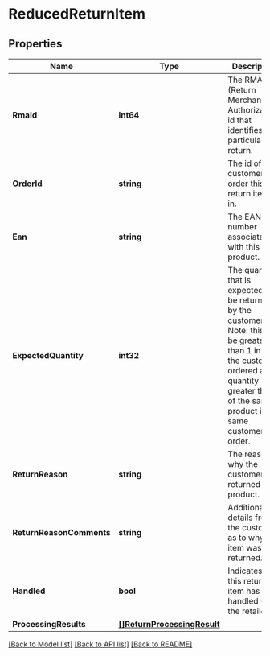 # ReducedReturnItem

## Properties

Name | Type | Description | Notes
------------ | ------------- | ------------- | -------------
**RmaId** | **int64** | The RMA (Return Merchandise Authorization) id that identifies this particular return. | [optional] 
**OrderId** | **string** | The id of the customer order this return item is in. | [optional] 
**Ean** | **string** | The EAN number associated with this product. | [optional] 
**ExpectedQuantity** | **int32** | The quantity that is expected to be returned by the customer. Note: this can be greater than 1 in case the customer ordered a quantity greater than 1 of the same product in the same customer order. | [optional] 
**ReturnReason** | **string** | The reason why the customer returned this product. | [optional] 
**ReturnReasonComments** | **string** | Additional details from the customer as to why this item was returned. | [optional] 
**Handled** | **bool** | Indicates if this return item has been handled (by the retailer). | [optional] 
**ProcessingResults** | [**[]ReturnProcessingResult**](ReturnProcessingResult.md) |  | 

[[Back to Model list]](../README.md#documentation-for-models) [[Back to API list]](../README.md#documentation-for-api-endpoints) [[Back to README]](../README.md)


